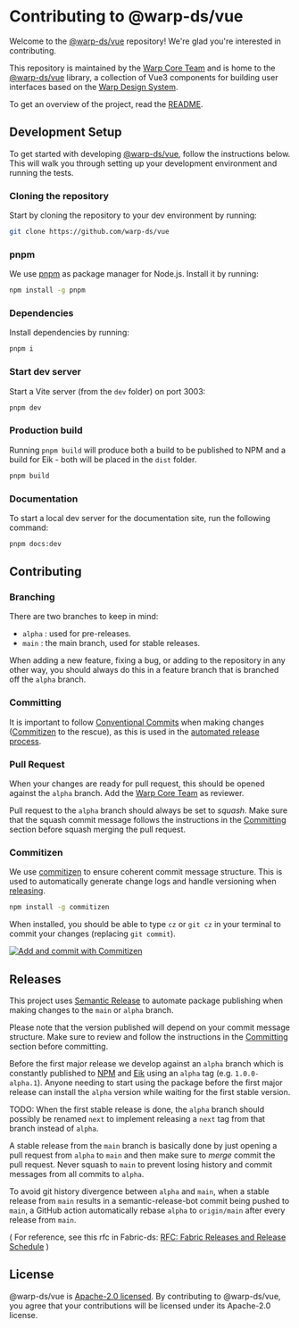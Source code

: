 # Contributing to @warp-ds/vue

Welcome to the [@warp-ds/vue](https://github.com/warp-ds/vue) repository!
We're glad you're interested in contributing.

This repository is maintained by the [Warp Core Team](https://github.com/orgs/warp-ds/teams/warp-core-team)
and is home to the [@warp-ds/vue](https://www.npmjs.com/package/@warp-ds/vue) library,
a collection of Vue3 components for building user interfaces based on the
[Warp Design System](https://github.com/warp-ds/).

To get an overview of the project, read the [README](README.md).


## Development Setup

To get started with developing [@warp-ds/vue](https://github.com/warp-ds/vue), follow the instructions below.
This will walk you through setting up your development environment and running the tests.


### Cloning the repository

Start by cloning the repository to your dev environment by running:

```sh
git clone https://github.com/warp-ds/vue
```


### pnpm

We use [pnpm](https://pnpm.io/) as package manager for Node.js.
Install it by running:

```sh
npm install -g pnpm
```


### Dependencies

Install dependencies by running:

```sh
pnpm i
```


### Start dev server

Start a Vite server (from the `dev` folder) on port 3003:
```sh
pnpm dev
```


### Production build

Running `pnpm build` will produce both a build to be published to NPM and a build for Eik - both will be placed in the `dist` folder.

```sh
pnpm build
```


### Documentation

To start a local dev server for the documentation site, run the following command:

```sh
pnpm docs:dev
```


## Contributing

### Branching

There are two branches to keep in mind:
- `alpha` : used for pre-releases.
- `main` : the main branch, used for stable releases.

When adding a new feature, fixing a bug, or adding to the repository in any other way,
you should always do this in a feature branch that is branched off the `alpha` branch.

### Committing

It is important to follow [Conventional Commits](https://www.conventionalcommits.org/) when making changes ([Commitizen](#commitizen) to the rescue),
as this is used in the [automated release process](#releases).

### Pull Request

When your changes are ready for pull request, this should be opened against the `alpha` branch.
Add the [Warp Core Team](https://github.com/orgs/warp-ds/teams/warp-core-team) as reviewer.

Pull request to the `alpha` branch should always be set to *squash*.
Make sure that the squash commit message follows the instructions in the [Committing](#committing) section before squash merging the pull request.

### Commitizen

We use [commitizen](https://github.com/commitizen/cz-cli) to ensure coherent commit message structure.
This is used to automatically generate change logs and handle versioning when [releasing](#releases).

```sh
npm install -g commitizen
```

When installed, you should be able to type `cz` or `git cz` in your terminal to commit your changes (replacing
`git commit`).

[![Add and commit with Commitizen](https://github.com/commitizen/cz-cli/raw/master/meta/screenshots/add-commit.png)](https://github.com/commitizen/cz-cli/raw/master/meta/screenshots/add-commit.png)


## Releases

This project uses [Semantic Release](https://github.com/semantic-release/semantic-release) to automate package
publishing when making changes to the `main` or `alpha` branch.

Please note that the version published will depend on your commit message structure.
Make sure to review and follow the instructions in the [Committing](#committing) section before committing.

Before the first major release we develop against an `alpha` branch which is constantly published to [NPM](https://www.npmjs.com/package/@warp-ds/vue) and [Eik]( ) using an `alpha` tag (e.g. `1.0.0-alpha.1`).
Anyone needing to start using the package before the first major release can install the `alpha` version while waiting for the first stable version.

TODO: When the first stable release is done, the `alpha` branch should possibly be renamed `next` to implement releasing a `next` tag from that branch instead of `alpha`.

A stable release from the `main` branch is basically done by just opening a pull request from `alpha` to `main` and then make sure to *merge* commit the pull request.
Never squash to `main` to prevent losing history and commit messages from all commits to `alpha`.

To avoid git history divergence between `alpha` and `main`,
when a stable release from `main` results in a semantic-release-bot commit being pushed to `main`,
a GitHub action automatically rebase `alpha` to `origin/main` after every release from `main`.

( For reference, see this rfc in Fabric-ds: [RFC: Fabric Releases and Release Schedule](https://github.com/fabric-ds/issues/blob/779d59723993c13d62374516259602d967da56ca/rfcs/0004-releases.md) )

## License

@warp-ds/vue is [Apache-2.0 licensed](https://github.com/warp-ds/vue/blob/main/LICENSE).
By contributing to @warp-ds/vue, you agree that your contributions will be licensed under its Apache-2.0 license.
